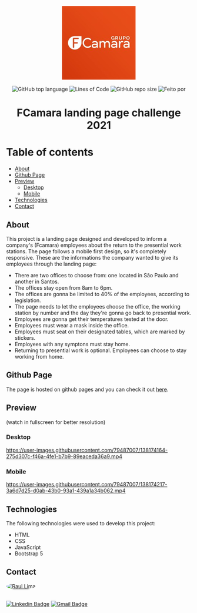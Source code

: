<div align="center">
  <img src="img/grupofcamara.jpg">


![GitHub top language](https://img.shields.io/github/languages/top/raul-lima/fcamara-challenge-landing-page)<space><space>
![Lines of Code](https://img.shields.io/tokei/lines/github/raul-lima/fcamara-challenge-landing-page)<space><space>
![GitHub repo size](https://img.shields.io/github/repo-size/raul-lima/fcamara-challenge-landing-page)<space><space>
![Feito por](https://img.shields.io/badge/feito%20por-Raul%20Lima-blueviolet)

 </div align="center">


<h1 align="center"> FCamara landing page challenge 2021</h1>

Table of contents
=================
  * [About](#about)
  * [Github Page](#github-page)
  * [Preview](#preview)
    * [Desktop](#desktop)
    * [Mobile](#mobile)
  * [Technologies](#technologies)
  * [Contact](#contact)


## About

This project is a landing page designed and developed to inform a company's (Fcamara) employees about the return to the presential work stations. The page follows a mobile first design, so it's completely responsive.
These are the informations the company wanted to give its employees through the landing page:

* There are two offices to choose from: one located in São Paulo and another in Santos.
* The offices stay open from 8am to 6pm.
* The offices are gonna be limited to 40% of the employees, according to legislation.
* The page needs to let the employees choose the office, the working station by number and the day they're gonna go back to presential work.
* Employees are gonna get their temperatures tested at the door.
* Employees must wear a mask inside the office.
* Employees must seat on their designated tables, which are marked by stickers.
* Employees with any symptons must stay home.
* Returning to presential work is optional. Employees can choose to stay working from home.
  

## Github Page

The page is hosted on github pages and you can check it out [here](https://raul-lima.github.io/fcamara-challenge-landing-page/).

## Preview 
  
  (watch in fullscreen for better resolution)
  
  ### Desktop
  

https://user-images.githubusercontent.com/79487007/138174164-275d307c-f46a-4fe1-b7b9-89eaceda36a9.mp4

  
  
  ### Mobile
  


https://user-images.githubusercontent.com/79487007/138174217-3a6d7d25-d0ab-43b0-93a1-439a1a34b062.mp4




## Technologies

The following technologies were used to develop this project:

* HTML
* CSS
* JavaScript
* Bootstrap 5

## Contact

<a href="https://www.linkedin.com/in/raultlima/">
 <img style="border-radius: 50%;" src="https://avatars.githubusercontent.com/u/79487007?s=460&u=61b426b901b8fe02e12019b1fdb67bf0072d4f00&v=4" width="100px;" alt="Raul Lima"/>
<br />
<br />

[![Linkedin Badge](https://img.shields.io/badge/-Raul%20Lima-blue?style=flat-square&logo=Linkedin&logoColor=white&link=https://www.linkedin.com/in/raul-lima-adv/)](https://www.linkedin.com/in/raultlima/)
[![Gmail Badge](https://img.shields.io/badge/-raultorres.lima@gmail.com-c14438?style=flat-square&logo=Gmail&logoColor=white&link=mailto:raultorres.lima@gmail.com)](mailto:raultorres.lima@gmail.com)
